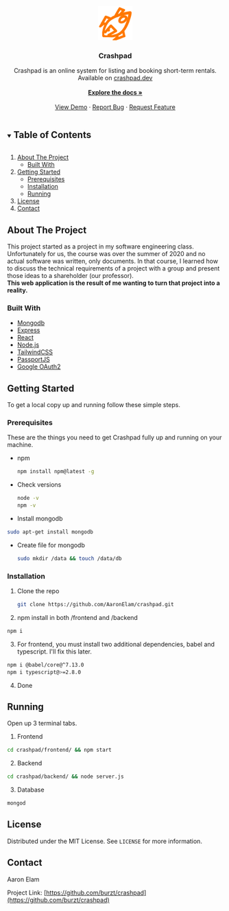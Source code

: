<!--
*** Thanks for checking out the Best-README-Template. If you have a suggestion
*** that would make this better, please fork the repo and create a pull request
*** or simply open an issue with the tag "enhancement".
*** Thanks again! Now go create something AMAZING! :D
***
***
***
*** To avoid retyping too much info. Do a search and replace for the following:
*** AaronElam, crashpad, twitter, elam.j.aaron@gmail.com, Crashpad, Crashpad is an online system for listing and booking short-term rentals.
-->

<!-- PROJECT SHIELDS -->
<!--
*** I'm using markdown "reference style" links for readability.
*** Reference links are enclosed in brackets [ ] instead of parentheses ( ).
*** See the bottom of this document for the declaration of the reference variables
*** for contributors-url, forks-url, etc. This is an optional, concise syntax you may use.
*** https://www.markdownguide.org/basic-syntax/#reference-style-links
-->

<!-- PROJECT LOGO -->
<br />
<p align="center">
  <a href="#">
    <img src="/frontend/src/images/logo.png" alt="Logo" width="80" height="80">
  </a>

  <h3 align="center">Crashpad</h3>

  <p align="center">
    Crashpad is an online system for listing and booking short-term rentals.
    <br />
  Available on <a href="#" target=_blank>crashpad.dev</a>
    <br />
    <br />
    <a href="https://github.com/burzt/crashpad/tree/master/docs"><strong>Explore the docs »</strong></a>
    <br />
    <br />
    <a href="#">View Demo</a>
    ·
    <a href="https://github.com/burzt/crashpad/issues">Report Bug</a>
    ·
    <a href="https://github.com/burzt/crashpad/issues">Request Feature</a>
  </p>
</p>

<!-- TABLE OF CONTENTS -->
<details open="open">
  <summary><h2 style="display: inline-block">Table of Contents</h2></summary>
  <ol>
    <li>
      <a href="#about-the-project">About The Project</a>
      <ul>
        <li><a href="#built-with">Built With</a></li>
      </ul>
    </li>
    <li>
      <a href="#getting-started">Getting Started</a>
      <ul>
        <li><a href="#prerequisites">Prerequisites</a></li>
        <li><a href="#installation">Installation</a></li>
        <li><a href="#running">Running</a></li>
      </ul>
    </li>
    <li><a href="#license">License</a></li>
    <li><a href="#contact">Contact</a></li>
  </ol>
</details>

<!-- ABOUT THE PROJECT -->

## About The Project

This project started as a project in my software engineering class. Unfortunately for us, the course was over the summer of 2020 and no actual software was written, only documents. In that course, I learned how to discuss the technical requirements of a project with a group and present those ideas to a shareholder (our professor). <br /> <b>This web application is the result of me wanting to turn that project into a reality.</b>

### Built With

- [Mongodb](https://www.mongodb.com/)
- [Express](https://expressjs.com/)
- [React](https://reactjs.org/)
- [Node.js](https://nodejs.org/en/)
- [TailwindCSS](https://tailwindcss.com/)
- [PassportJS](https://passportjs.org)
- [Google OAuth2](https://developers.google.com/identity/protocols/oauth2)

<!-- GETTING STARTED -->

## Getting Started

To get a local copy up and running follow these simple steps.

### Prerequisites

These are the things you need to get Crashpad fully up and running on your machine.

- npm
  ```sh
  npm install npm@latest -g
  ```
- Check versions
  ```sh
  node -v
  npm -v
  ```
 - Install mongodb
  ```sh
  sudo apt-get install mongodb
  ```
- Create file for mongodb
  ```sh
  sudo mkdir /data && touch /data/db
  ```

### Installation
1. Clone the repo
   ```sh
   git clone https://github.com/AaronElam/crashpad.git
   ```
   
2. npm install in both /frontend and /backend
  ```sh
  npm i
  ```
  
3. For frontend, you must install two additional dependencies, babel and typescript. I'll fix this later.
  ```sh
  npm i @babel/core@^7.13.0
  npm i typescript@>=2.8.0
  ```
  
4. Done

## Running

Open up 3 terminal tabs.

1. Frontend
  ```sh
  cd crashpad/frontend/ && npm start
  ```
2. Backend
  ```sh
  cd crashpad/backend/ && node server.js
  ```
3. Database
  ```sh
  mongod
  ```

<!-- LICENSE -->

## License

Distributed under the MIT License. See `LICENSE` for more information.

<!-- CONTACT -->

## Contact

Aaron Elam

Project Link: [https://github.com/burzt/crashpad](https://github.com/burzt/crashpad)

<!-- ACKNOWLEDGEMENTS -->
